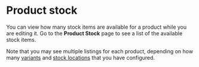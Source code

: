 # Product stock

You can view how many stock items are available for a product while you are
editing it. Go to the **Product Stock** page to see a list of the available
stock items. 

Note that you may see multiple listings for each product, depending on how many
[variants][variants] and [stock locations][stock-locations] that you have
configured.

<!-- TODO: Add screenshot of the product stock UI. -->

[variants]: variants.html
[stock-locations]: ../stock/overview.html#stock-locations
